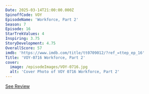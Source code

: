 ```yaml
---
Date: 2025-03-14T21:00:00.000Z
SpinoffCode: VOY
EpisodeName: 'Workforce, Part 2'
Season: 7
Episode: 16
StarTrekValues: 4
Inspiring: 3.75
StoryDevelopment: 4.75
OverallScore: 57
imdb: 'https://www.imdb.com/title/tt0709012/?ref_=ttep_ep_16'
Title: 'VOY-0716 Workforce, Part 2'
cover:
  image: /episodeImages/VOY-0716.jpg
  alt: 'Cover Photo of VOY 0716 Workforce, Part 2'
---
```


[See Review](/review/voy-0715/ "See Review")
